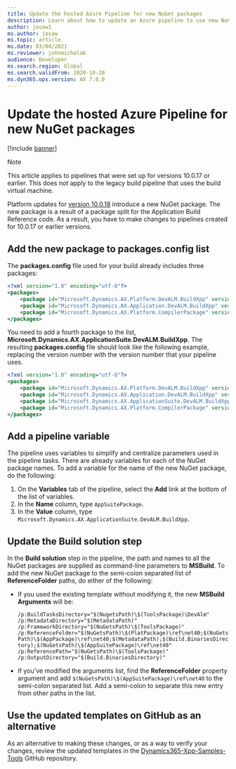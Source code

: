 ```yaml
---
title: Update the hosted Azure Pipeline for new NuGet packages
description: Learn about how to update an Azure pipeline to use new NuGet packages, including outlines on how to add pipeline variables and updating build solutionss steps.
author: josaw1
ms.author: josaw
ms.topic: article
ms.date: 03/04/2021
ms.reviewer: johnmichalak
audience: Developer
ms.search.region: Global
ms.search.validFrom: 2020-10-20
ms.dyn365.ops.version: AX 7.0.0
---
```


# Update the hosted Azure Pipeline for new NuGet packages

[!include [banner](../includes/banner.md)]

> [!NOTE]
> This article applies to pipelines that were set up for versions 10.0.17 or earlier. This does not apply to the legacy build pipeline that uses the build virtual machine.

Platform updates for [version 10.0.18](../get-started/whats-new-platform-updates-10-0-18.md) introduce a new NuGet package. The new package is a result of a package split for the Application Build Reference code. As a result, you have to make changes to pipelines created for 10.0.17 or earlier versions.

## Add the new package to packages.config list

The **packages.config** file used for your build already includes three packages:

```xml
<?xml version="1.0" encoding="utf-8"?>
<packages>
    <package id="Microsoft.Dynamics.AX.Platform.DevALM.BuildXpp" version="7.0.5934.35741" targetFramework="net40" />
    <package id="Microsoft.Dynamics.AX.Application.DevALM.BuildXpp" version="10.0.761.10019" targetFramework="net40" />
    <package id="Microsoft.Dynamics.AX.Platform.CompilerPackage" version="7.0.5934.35741" targetFramework="net40" />
</packages>
```

You need to add a fourth package to the list, **Microsoft.Dynamics.AX.ApplicationSuite.DevALM.BuildXpp**. The resulting **packages.config** file should look like the following example, replacing the version number with the version number that your pipeline uses.

```xml
<?xml version="1.0" encoding="utf-8"?>
<packages>
    <package id="Microsoft.Dynamics.AX.Platform.DevALM.BuildXpp" version="7.0.5968.16973" targetFramework="net40" />
    <package id="Microsoft.Dynamics.AX.Application.DevALM.BuildXpp" version="10.0.793.16" targetFramework="net40" />
    <package id="Microsoft.Dynamics.AX.ApplicationSuite.DevALM.BuildXpp" version="10.0.793.16" targetFramework="net40" />
    <package id="Microsoft.Dynamics.AX.Platform.CompilerPackage" version="7.0.5968.16973" targetFramework="net40" />
</packages>
```

## Add a pipeline variable

The pipeline uses variables to simplify and centralize parameters used in the pipeline tasks. There are already variables for each of the NuGet package names. To add a variable for the name of the new NuGet package, do the following:

1. On the **Variables** tab of the pipeline, select the **Add** link at the bottom of the list of variables.
2. In the **Name** column, type `AppSuitePackage`.
3. In the **Value** column, type `Microsoft.Dynamics.AX.ApplicationSuite.DevALM.BuildXpp`.

## Update the **Build solution** step

In the **Build solution** step in the pipeline, the path and names to all the NuGet packages are supplied as command-line parameters to **MSBuild**. To add the new NuGet package to the semi-colon separated list of **ReferenceFolder** paths, do either of the following:

- If you used the existing template without modifying it, the new **MSBuild Arguments** will be:

    `/p:BuildTasksDirectory="$(NugetsPath)\$(ToolsPackage)\DevAlm" /p:MetadataDirectory="$(MetadataPath)" /p:FrameworkDirectory="$(NuGetsPath)\$(ToolsPackage)" /p:ReferenceFolder="$(NuGetsPath)\$(PlatPackage)\ref\net40;$(NuGetsPath)\$(AppPackage)\ref\net40;$(MetadataPath);$(Build.BinariesDirectory);$(NuGetsPath)\$(AppSuitePackage)\ref\net40" /p:ReferencePath="$(NuGetsPath)\$(ToolsPackage)" /p:OutputDirectory="$(Build.BinariesDirectory)"`

- If you've modified the arguments list, find the **ReferenceFolder** property argument and add `$(NuGetsPath)\$(AppSuitePackage)\ref\net40` to the semi-colon separated list. Add a semi-colon to separate this new entry from other paths in the list.

## Use the updated templates on GitHub as an alternative

As an alternative to making these changes, or as a way to verify your changes, review the updated templates in the [Dynamics365-Xpp-Samples-Tools](https://github.com/microsoft/Dynamics365-Xpp-Samples-Tools/tree/master/CI-CD/Pipeline-Samples) GitHub repository.
